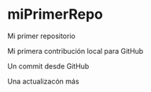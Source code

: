 # miPrimerRepo

Mi primer repositorio

Mi primera contribución local para GitHub

Un commit desde GitHub

Una actualizacón más
